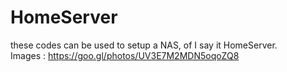 # HomeServer
these codes can be used to setup a NAS, of I say it HomeServer.</br>
Images : https://goo.gl/photos/UV3E7M2MDN5oqoZQ8

